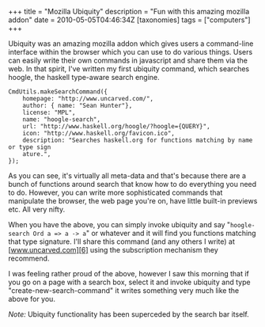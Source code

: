 +++
title = "Mozilla Ubiquity"
description = "Fun with this amazing mozilla addon"
date = 2010-05-05T04:46:34Z
[taxonomies]
tags = ["computers"]
+++


Ubiquity was an amazing mozilla addon which gives users a
command-line interface within the browser which you can use to do
various things. Users can easily write their own commands in javascript
and share them via the web. In that spirit, I've written my first
ubiquity command, which searches hoogle, the haskell type-aware search
engine.
```
CmdUtils.makeSearchCommand({
    homepage: "http://www.uncarved.com/",
    author: { name: "Sean Hunter"},
    license: "MPL",
    name: "hoogle-search",
    url: "http://www.haskell.org/hoogle/?hoogle={QUERY}",
    icon: "http://www.haskell.org/favicon.ico",
    description: "Searches haskell.org for functions matching by name or type sign
    ature.",
});
```

As you can see, it's virtually all meta-data and that's because there
are a bunch of functions around search that know how to do everything
you need to do. However, you can write more sophisticated commands that
manipulate the browser, the web page you're on, have little built-in
previews etc. All very nifty.

When you have the above, you can simply invoke ubiquity and say
"`hoogle-search Ord a => a -> a`" or whatever and it will find you
functions matching that type signature. I'll share this command (and
any others I write) at [www.uncarved.com][6] using the subscription
mechanism they recommend.

I was feeling rather proud of the above, however I saw this morning
that if you go on a page with a search box, select it and invoke
ubiquity and type "create-new-search-command" it writes something very
much like the above for you.

_Note:_ Ubiquity functionality has been superceded by the search bar itself.

[6]: http://www.uncarved.com/

